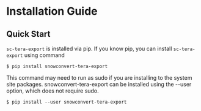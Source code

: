 # Installation Guide

## Quick Start

`sc-tera-export` is installed via pip.  If you know pip, you can install `sc-tera-export` using command

```shell
$ pip install snowconvert-tera-export
```

This command may need to run as sudo if you are installing to the system site packages. snowconvert-tera-export can be 
installed using the --user option, which does not require sudo.

```shell
$ pip install --user snowconvert-tera-export
```